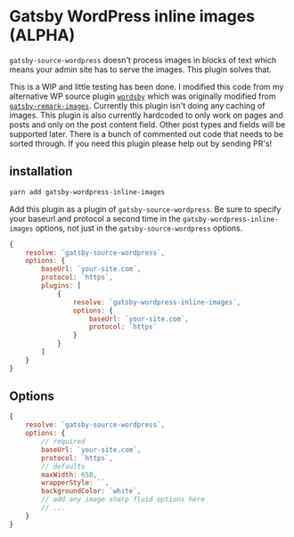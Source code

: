 # Gatsby WordPress inline images (ALPHA)

`gatsby-source-wordpress` doesn't process images in blocks of text which means your admin site has to serve the images. This plugin solves that.

This is a WIP and little testing has been done. I modified this code from my alternative WP source plugin [`wordsby`](https://github.com/TylerBarnes/wordsby) which was originally modified from [`gatsby-remark-images`](https://www.gatsbyjs.org/packages/gatsby-remark-images/). Currently this plugin isn't doing any caching of images. This plugin is also currently hardcoded to only work on pages and posts and only on the post content field. Other post types and fields will be supported later.
There is a bunch of commented out code that needs to be sorted through. If you need this plugin please help out by sending PR's!

## installation

```bash
yarn add gatsby-wordpress-inline-images
```

Add this plugin as a plugin of `gatsby-source-wordpress`.
Be sure to specify your baseurl and protocol a second time in the `gatsby-wordpress-inline-images` options, not just in the `gatsby-source-wordpress` options.

```javascript
{
	resolve: `gatsby-source-wordpress`,
	options: {
		baseUrl: `your-site.com`,
		protocol: `https`,
		plugins: [
			{
				resolve: `gatsby-wordpress-inline-images`,
				options: {
					baseUrl: `your-site.com`,
					protocol: `https`
				}
			}
		]
	}
}
```

## Options

```javascript
{
	resolve: `gatsby-source-wordpress`,
	options: {
		// required
		baseUrl: `your-site.com`,
		protocol: `https`,
		// defaults
		maxWidth: 650,
		wrapperStyle: ``,
		backgroundColor: `white`,
		// add any image sharp fluid options here
		// ...
	}
}
```
